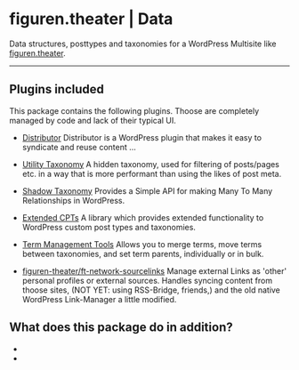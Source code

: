 # figuren.theater | Data

Data structures, posttypes and taxonomies for a WordPress Multisite like [figuren.theater](https://figuren.theater).

---

## Plugins included

This package contains the following plugins. 
Thoose are completely managed by code and lack of their typical UI.

* [Distributor](https://distributorplugin.com/)
    Distributor is a WordPress plugin that makes it easy to syndicate and reuse content ...
* [Utility Taxonomy](https://github.com/humanmade/hm-utility-taxonomy)
    A hidden taxonomy, used for filtering of posts/pages etc. in a way that is more performant than using the likes of post meta.
* [Shadow Taxonomy](https://github.com/carstingaxion/shadow-taxonomy)
    Provides a Simple API for making Many To Many Relationships in WordPress.
* [Extended CPTs](https://github.com/johnbillion/extended-cpts)
    A library which provides extended functionality to WordPress custom post types and taxonomies.
* [Term Management Tools](https://wordpress.org/plugins/term-management-tools/#developers)
    Allows you to merge terms, move terms between taxonomies, and set term parents, individually or in bulk.

* [figuren-theater/ft-network-sourcelinks](https://github.com/figuren-theater/ft-network-sourcelinks)
    Manage external Links as 'other' personal profiles or external sources. Handles syncing content from thoose sites, (NOT YET: using RSS-Bridge, friends,) and the old native WordPress Link-Manager a little modified.

## What does this package do in addition?

-
-

